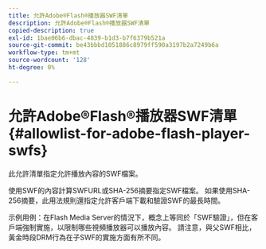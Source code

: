 ```yaml
---
title: 允許Adobe®Flash®播放器SWF清單
description: 允許Adobe®Flash®播放器SWF清單
copied-description: true
exl-id: 1bae06b6-dbac-4839-b1d3-b7f6379b521a
source-git-commit: be43bbbd1051886c8979ff590a3197b2a7249b6a
workflow-type: tm+mt
source-wordcount: '128'
ht-degree: 0%

---
```


# 允許Adobe®Flash®播放器SWF清單{#allowlist-for-adobe-flash-player-swfs}

此允許清單指定允許播放內容的SWF檔案。

使用SWF的內容計算SWFURL或SHA-256摘要指定SWF檔案。 如果使用SHA-256摘要，此用法規則還指定允許客戶端下載和驗證SWF的最長時間。

示例用例：在Flash Media Server的情況下，概念上等同於「SWF驗證」，但在客戶端強制實施，以限制哪些視頻播放器可以播放內容。 請注意，與父SWF相比，黃金時段DRM行為在子SWF的實施方面有所不同。
